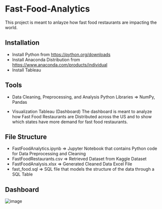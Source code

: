 # Fast-Food-Analytics

This project is meant to anlayze how fast food restaurants are impacting the world.  
## Installation
- Install Python from https://python.org/downloads
- Install Anaconda Distribution from https://www.anaconda.com/products/individual
- Install Tableau 
## Tools
- Data Cleaning, Preprocessing, and Analysis
Python
Libraries => NumPy, Pandas

- Visualization
Tableau (Dashboard)
The dashboard is meant to analyze how Fast Food Restaurants are Distributed across the US and to show which states have more demand for fast food restaurants.

## File Structure
- FastFoodAnalytics.ipynb => Jupyter Notebook that contains Python code for Data Preprocessing and Cleaning
- FastFoodRestaurants.csv => Retrieved Dataset from Kaggle Dataset
- FastFoodAnalysis.xlsx => Generated Cleaned Data Excel File
- fast_food.sql => SQL file that models the structure of the data through a SQL Table
## Dashboard
![image](https://user-images.githubusercontent.com/70727091/127058599-411f5bfb-687d-4180-8a1c-7bcccc48853b.png)
